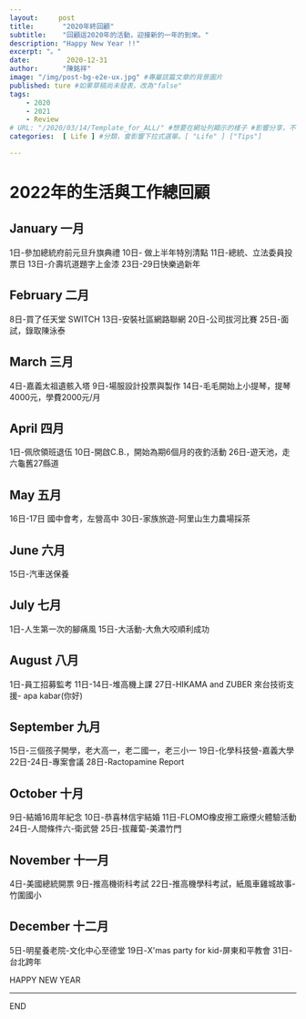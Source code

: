 ```yaml
---
layout:     post
title:       "2020年終回顧" 
subtitle:    "回顧這2020年的活動，迎接新的一年的到來。"
description: "Happy New Year !!"
excerpt: "。"
date:         2020-12-31
author:      "陳銘祥"
image: "/img/post-bg-e2e-ux.jpg" #專屬該篇文章的背景圖片
published: ture #如果草稿尚未發表，改為"false"
tags:
    - 2020
    - 2021
    - Review
# URL: "/2020/03/14/Template_for_ALL/" #想要在網址列顯示的樣子 #影響分享，不使用
categories:  [ Life ] #分類，會影響下拉式選單。[ "Life" ] ["Tips"]

---
```

# 2022年的生活與工作總回顧
## January 一月
1日-參加總統府前元旦升旗典禮
10日- 做上半年特別清點
11日-總統、立法委員投票日
13日-介壽坑道題字上金漆
23日-29日快樂過新年
## February 二月
8日-買了任天堂 SWITCH
13日-安裝社區網路聯網
20日-公司拔河比賽
25日-面試，錄取陳泳泰
## March 三月
4日-嘉義太祖遺骸入塔
9日-場服設計投票與製作
14日-毛毛開始上小提琴，提琴4000元，學費2000元/月
## April 四月
1日-佩欣領班退伍
10日-開啟C.B.，開始為期6個月的夜釣活動
26日-遊天池，走六龜舊27縣道
## May 五月
16日-17日 國中會考，左營高中
30日-家族旅遊-阿里山生力農場採茶
## June 六月
15日-汽車送保養
## July 七月
1日-人生第一次的腳痛風
15日-大活動-大魚大咬順利成功
## August 八月
1日-員工招募監考
11日-14日-堆高機上課
27日-HIKAMA and ZUBER 來台技術支援- apa kabar(你好)
## September 九月
15日-三個孩子開學，老大高一，老二國一，老三小一
19日-化學科技營-嘉義大學
22日-24日-專案會議
28日-Ractopamine Report
## October 十月
9日-結婚16周年紀念
10日-恭喜林信宇結婚
11日-FLOMO橡皮擦工廠煙火體驗活動
24日-人間條件六-衛武營
25日-拔蘿蔔-美濃竹門
## November 十一月
4日-美國總統開票
9日-推高機術科考試
22日-推高機學科考試，紙風車雞城故事-竹圍國小
## December 十二月
5日-明星養老院-文化中心至德堂
19日-X'mas party for kid-屏東和平教會
31日-台北跨年

HAPPY NEW YEAR

--------
END
